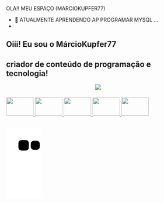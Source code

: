 OLA!! MEU ESPAÇO (MARCIOKUPFER77)

- 🔭 ATUALMENTE APRENDENDO AP PROGRAMAR MYSQL ...
-

## Oiii! Eu sou o MárcioKupfer77
##  criador de conteúdo de programação e tecnologia!
<div align="center">
  <a href="https://github.com/marciokupfer77">
  <img height="180em" src="https://github-readme-stats.vercel.app/api?username=MARCIOKUPFER77&show_icons=true&theme=dark&include_all_commits=true&count_private=true"/>
  
</div>
<div style="display: inline_block"><br>
  <img height="50" width="75"  src="https://cdn.jsdelivr.net/gh/devicons/devicon/icons/java/java-original.svg" />
  <img height="50" width="75"  src="https://cdn.jsdelivr.net/gh/devicons/devicon/icons/mysql/mysql-original.svg" />
  <img height="50" width="75"  src="https://cdn.jsdelivr.net/gh/devicons/devicon/icons/photoshop/photoshop-plain.svg" />
  <img height="50" width="75" src="https://cdn.jsdelivr.net/gh/devicons/devicon/icons/html5/html5-original.svg" />                                                                   <img height="50" width="75" src="https://cdn.jsdelivr.net/gh/devicons/devicon/icons/python/python-original.svg" />                                         
  
</div>
  
  ## 
 
<div> 
  
  ![Snake animation](https://github.com/rafaballerini/rafaballerini/blob/output/github-contribution-grid-snake.svg)
 
</div>

